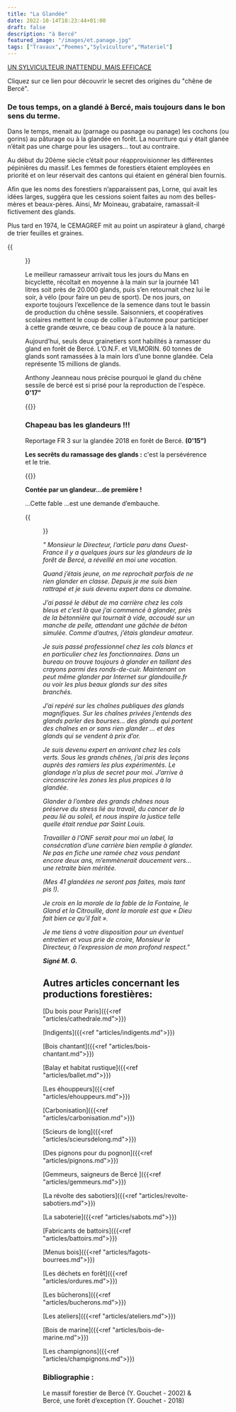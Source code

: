 ```yaml
---
title: "La Glandée"
date: 2022-10-14T18:23:44+01:00
draft: false
description: "à Bercé"
featured_image: "/images/et.panage.jpg"
tags: ["Travaux","Poemes","Sylviculture","Materiel"]
---
```



[UN SYLVICULTEUR INATTENDU, MAIS EFFICACE](/articles/pdf/unsylviculteurinattendumaisefficace.pdf)

Cliquez sur ce lien pour découvrir le secret des origines du "chêne de Bercé".

### De tous temps, on a glandé à Bercé, mais toujours dans le bon sens du terme. 

Dans le temps, menait au (parnage ou pasnage ou panage) les cochons (ou gorins)
au pâturage ou à la glandée en forêt. La nourriture qui y était glanée n’était pas une 
charge pour les usagers… tout au contraire.

  
Au début du 20ème siècle c’était pour réapprovisionner les différentes 
pépinières du massif.
Les femmes de forestiers étaient employées en priorité et on leur réservait 
des cantons qui étaient en général bien fournis. 

Afin que les noms des forestiers n’apparaissent pas, Lorne,
qui avait les idées larges, suggéra que les cessions soient
faites au nom des belles-mères et beaux-pères. 
Ainsi, Mr Moineau, grabataire, ramassait-il fictivement des glands.

Plus tard en 1974, le CEMAGREF mit au point un aspirateur à gland,
chargé de trier feuilles et graines.

{{<figure src="/images/articles/105b1-2.jpg" title="Aspirateur à glands accroché au vieux Same">}}
  

Le meilleur ramasseur arrivait tous les jours du Mans en bicyclette, 
  récoltait en moyenne à la main sur la journée 141 litres soit près
  de 20.000 glands, puis s’en retournait chez lui le soir, à vélo 
  (pour faire un peu de sport).
De nos jours, on exporte toujours l’excellence de la semence dans tout
  le bassin de production du chêne sessile. Saisonniers, et coopératives
  scolaires mettent le coup de collier à l'automne pour participer à 
  cette grande œuvre, ce beau coup de pouce à la nature. 
  
Aujourd’hui, seuls deux grainetiers sont habilités à ramasser 
  du gland en forêt de Bercé. L’O.N.F. et VILMORIN. 60 tonnes
  de glands sont ramassées à la main lors d’une bonne glandée.
  Cela représente 15 millions de glands. 

Anthony Jeanneau nous précise pourquoi le gland du chêne sessile de bercé est si prisé pour la reproduction de l'espèce.
**0'17"**

{{<youtube id="XzceeCBFVb0">}}
  
### Chapeau bas les glandeurs !!!

Reportage FR 3 sur la glandée 2018 en forêt de Bercé.
**(0'15")**

**Les secrêts du ramassage des glands :**
c'est la persévérence et le trie.

  {{<youtube id="wN8mDWRihBs">}} 

**Contée par un glandeur...de première !**
  
…Cette fable …est une demande d’embauche.
  
{{<figure src="/images/articles/105b1-1.jpg" title="Le Gland et la Citrouille – La Fontaine">}}

*" Monsieur le Directeur, l’article paru dans Ouest-France il y a quelques jours 
  sur les glandeurs de la forêt de Bercé, a réveillé en moi une vocation.* 
  
*Quand j’étais jeune, on me reprochait parfois de ne rien glander en classe. 
Depuis je me suis bien rattrapé et je suis devenu expert dans ce domaine.* 
  
*J’ai passé le début de ma carrière chez les cols bleus et c’est là que 
  j’ai commencé à glander, près de la bétonnière qui tournait à vide, 
  accoudé sur un manche de pelle, attendant une gâchée de béton simulée.
Comme d’autres, j’étais glandeur amateur.*
  
*Je suis passé professionnel chez les cols blancs et en particulier 
  chez les fonctionnaires.
Dans un bureau on trouve toujours à glander en taillant des crayons
  parmi des ronds-de-cuir. 
Maintenant on peut même glander par Internet sur glandouille.fr
  ou voir les plus beaux glands sur des sites branchés.* 
  
*J’ai repéré sur les chaînes publiques des glands magnifiques.
Sur les chaînes privées j’entends des glands parler des bourses…
  des glands qui portent des chaînes en or sans rien glander …
  et des glands qui se vendent à prix d’or.* 
  
*Je suis devenu expert en arrivant chez les cols verts. 
Sous les grands chênes, j’ai pris des leçons auprès des
  ramiers les plus expérimentés.
Le glandage n’a plus de secret pour moi. 
J’arrive à circonscrire les zones les plus propices à la glandée.* 
  
*Glander à l’ombre des grands chênes nous préserve du stress lié au travail,
  du cancer de la peau lié au soleil, et nous inspire la justice telle 
  quelle était rendue par Saint Louis.*
  
*Travailler à l’ONF serait pour moi un label,
  la consécration d’une carrière bien remplie à glander.
Ne pas en fiche une ramée chez vous pendant encore deux ans, 
  m’emmènerait doucement vers…une retraite bien méritée.*
  
*(Mes 41 glandées ne seront pas faites, mais tant pis !).* 
  
*Je crois en la morale de la fable de la Fontaine, 
  le Gland et la Citrouille,
  dont la morale est que « Dieu fait bien ce qu’il fait ».* 
  
*Je me tiens à votre disposition pour un éventuel entretien 
  et vous prie de croire, Monsieur le Directeur, à l’expression de mon profond respect."* 
  
***Signé M. G.***

## Autres articles concernant les productions forestières: ## 

[Du bois pour Paris]({{<ref "articles/cathedrale.md">}})

[Indigents]({{<ref "articles/indigents.md">}})

[Bois chantant]({{<ref "articles/bois-chantant.md">}})

[Balay et habitat rustique]({{<ref "articles/ballet.md">}})

[Les éhouppeurs]({{<ref "articles/ehouppeurs.md">}})

[Carbonisation]({{<ref "articles/carbonisation.md">}})

[Scieurs de long]({{<ref "articles/scieursdelong.md">}})

[Des pignons pour du pognon]({{<ref "articles/pignons.md">}})

[Gemmeurs, saigneurs de Bercé ]({{<ref "articles/gemmeurs.md">}})

[La révolte des sabotiers]({{<ref "articles/revolte-sabotiers.md">}})

[La saboterie]({{<ref "articles/sabots.md">}})

[Fabricants de battoirs]({{<ref "articles/battoirs.md">}})

[Menus bois]({{<ref "articles/fagots-bourrees.md">}})

[Les déchets en forêt]({{<ref "articles/ordures.md">}})

[Les bûcherons]({{<ref "articles/bucherons.md">}})

[Les ateliers]({{<ref "articles/ateliers.md">}})

[Bois de marine]({{<ref "articles/bois-de-marine.md">}})

[Les champignons]({{<ref "articles/champignons.md">}})



  
### Bibliographie : 
  
Le massif forestier de Bercé  (Y. Gouchet - 2002) & Bercé, une forêt d’exception (Y. Gouchet - 2018)
